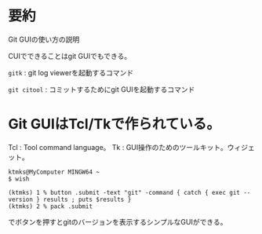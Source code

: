# 要約
Git GUIの使い方の説明

CUIでできることはgit GUIでもできる。

`gitk` : git log viewerを起動するコマンド

`git citool` : コミットするためにgit GUIを起動するコマンド

# Git GUIはTcl/Tkで作られている。
Tcl : Tool command language。
Tk : GUI操作のためのツールキット。ウィジェット。

```
ktmks@MyComputer MINGW64 ~
$ wish

(ktmks) 1 % button .submit -text "git" -command { catch { exec git --version } results ; puts $results }
(ktmks) 2 % pack .submit
```
でボタンを押すとgitのバージョンを表示するシンプルなGUIができる。
